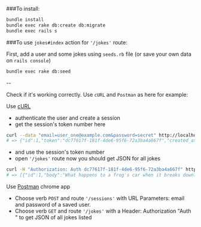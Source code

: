 ###To install:

```sh
bundle install
bundle exec rake db:create db:migrate
bundle exec rails s
```

###To use `jokes#index` action for `'/jokes'` route:

First, add a user and some jokes using `seeds.rb` file (or save your own data on `rails console`)

```sh
bundle exec rake db:seed
```
--

Check if it's working correctly. Use `cURL` and `Postman` as here for example:

Use [cURL](http://curl.haxx.se/docs/httpscripting.html)
+ authenticate the user and create a session
+ get the session's token number here

```sh
curl --data "email=user_one@example.com&password=secret" http://localhost:3000/sessions
# => {"id":1,"token":"dc77617f-181f-4de6-95f6-72a3ba4a667f","created_at":"2015-09-02T01:11:49.480Z","updated_at":"2015-09-02T01:11:49.480Z","user_id":1}
```
+ and use the session's token number
+ open `'/jokes'` route now you should get JSON for all jokes

```sh
curl -H "Authorization: Auth dc77617f-181f-4de6-95f6-72a3ba4a667f" http://localhost:3000/jokes
# => [{"id":1,"body":"What happens to a frog's car when it breaks down? It gets toad away."},{"id":2,"body":"My friend thinks he is smart. He told me an onion is the only food that makes you cry, so I threw a coconut at his face."}]
```
Use [Postman](https://chrome.google.com/webstore/detail/postman/fhbjgbiflinjbdggehcddcbncdddomop) chrome app

+ Choose verb `POST` and route `'/sessions'` with URL Parameters: email and password of a saved user.
+ Choose verb `GET` and route `'/jokes'` with a Header: Authorization "Auth <token number>" to get JSON of all jokes listed
